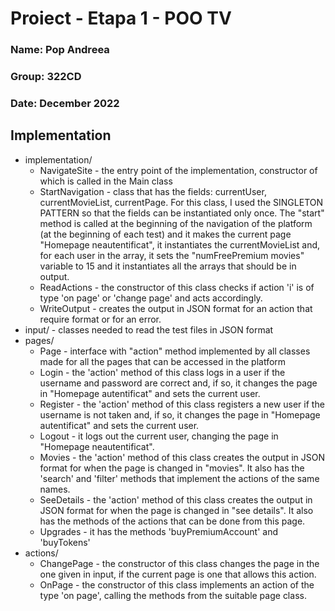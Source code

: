 

# Proiect - Etapa 1 - POO TV
### Name: Pop Andreea 
### Group: 322CD 
### Date: December 2022

## Implementation

* implementation/
  * NavigateSite - the entry point of the implementation, constructor of which is called in the Main class
  * StartNavigation - class that has the fields: currentUser, currentMovieList, currentPage.  For this class, I used the SINGLETON PATTERN so that the fields can be instantiated only once.
    The "start" method is called at the beginning of the navigation of the platform (at the beginning of each test) and it makes the current page "Homepage neautentificat", it instantiates the
    currentMovieList and, for each user in the array, it sets the "numFreePremium movies" variable to 15 and it instantiates all the arrays that should be in output.
  * ReadActions - the constructor of this class checks if action 'i' is of type 'on page' or 'change page' and acts accordingly.
  * WriteOutput - creates the output in JSON format for an action that require format or for an error.
* input/ - classes needed to read the test files in JSON format
* pages/ 
  * Page - interface with "action" method implemented by all classes made for all the pages that can be accessed in the platform
  * Login - the 'action' method of this class logs in a user if the username and password are correct and, if so, it changes the page in "Homepage autentificat" and sets the current user.
  * Register - the 'action' method of this class registers a new user if the username is not taken and, if so, it changes the page in "Homepage autentificat" and sets the current user.
  * Logout - it logs out the current user, changing the page in "Homepage neautentificat".
  * Movies - the 'action' method of this class creates the output in JSON format for when the page is changed in "movies". It also has the 'search' and 'filter' methods that implement the 
    actions of the same names.
  * SeeDetails - the 'action' method of this class creates the output in JSON format for when the page is changed in "see details". It also has the methods of the actions that can be done from this page.
  * Upgrades - it has the methods 'buyPremiumAccount' and 'buyTokens'
* actions/
  * ChangePage - the constructor of this class changes the page in the one given in input, if the current page is one that allows this action.
  * OnPage - the constructor of this class implements an action of the type 'on page', calling the methods from the suitable page class.





